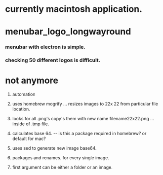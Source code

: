 # currently macintosh application.
# menubar_logo_longwayround

### menubar with electron is simple.

### checking 50 different logos is difficult.

# not anymore
1) automation
  1) uses homebrew mogrify ... resizes images to 22x 22 from particular file location.
  2) looks for all .png's copy's them with new name filename22x22.png ... inside of .tmp file. 
  3) calculates base 64. -- is this a package required in homebrew? or default for mac?
  4) uses sed to generate new image base64.
  5) packages and renames. for every single image.

2) first argument can be either a folder or an image. 
